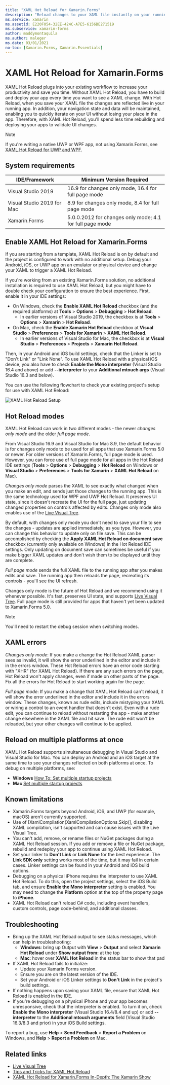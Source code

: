 ```yaml
---
title: "XAML Hot Reload for Xamarin.Forms"
description: "Reload changes to your XAML file instantly on your running application so you don't have to build your Xamarin.Forms project after every XAML change."
ms.service: xamarin
ms.assetid: E220F054-32EE-424C-A7E5-6156BE271519
ms.subservice: xamarin-forms
author: maddymontaquila
ms.author: maleger
ms.date: 03/01/2021
no-loc: [Xamarin.Forms, Xamarin.Essentials]
---
```


# XAML Hot Reload for Xamarin.Forms

XAML Hot Reload plugs into your existing workflow to increase your productivity and save you time. Without XAML Hot Reload, you have to build and deploy your app every time you want to see a XAML change. With Hot Reload, when you save your XAML file the changes are reflected live in your running app. In addition, your navigation state and data will be maintained, enabling you to quickly iterate on your UI without losing your place in the app. Therefore, with XAML Hot Reload, you'll spend less time rebuilding and deploying your apps to validate UI changes.

> [!NOTE]
> If you're writing a native UWP or WPF app, not using Xamarin.Forms, see [XAML Hot Reload for UWP and WPF](/visualstudio/debugger/xaml-hot-reload).

## System requirements

| IDE/Framework | Minimum Version Required |
|------|------------------|
|Visual Studio 2019 | 16.9 for changes only mode, 16.4 for full page mode
Visual Studio 2019 for Mac | 8.9 for changes only mode, 8.4 for full page mode
Xamarin.Forms | 5.0.0.2012 for changes only mode; 4.1 for full page mode

## Enable XAML Hot Reload for Xamarin.Forms

If you are starting from a template, XAML Hot Reload is on by default and the project is configured to work with no additional setup. Debug your Android, iOS, or UWP app on an emulator or physical device and change your XAML to trigger a XAML Hot Reload.

If you're working from an existing Xamarin.Forms solution, no additional installation is required to use XAML Hot Reload, but you might have to double check your configuration to ensure the best experience. First, enable it in your IDE settings:

* On Windows, check the **Enable XAML Hot Reload** checkbox (and the required platforms) at **Tools** > **Options** > **Debugging** > **Hot Reload**.
  * In earlier versions of Visual Studio 2019, the checkbox is at  **Tools** > **Options** > **Xamarin** > **Hot Reload**.
* On Mac, check the **Enable Xamarin Hot Reload** checkbox at **Visual Studio** > **Preferences** > **Tools for Xamarin** > **XAML Hot Reload**.
  * In earlier versions of Visual Studio for Mac, the checkbox is at **Visual Studio** > **Preferences** > **Projects** > **Xamarin Hot Reload**.

Then, in your Android and iOS build settings, check that the Linker is set to "Don't Link" or "Link None". To use XAML Hot Reload with a physical iOS device, you also have to check **Enable the Mono interpreter** (Visual Studio 16.4 and above) or add **--interpreter** to your **Additional mtouch args** (Visual Studio 16.3 and below).

You can use the following flowchart to check your existing project's setup for use with XAML Hot Reload:

![XAML Hot Reload Setup](hot-reload-images/hotreloadflowchart.png "XAML Hot Reload Setup Flowchart")

<!-- https://aka.ms/xamarin-hot-reload-mode points to this section -->
## Hot Reload modes

XAML Hot Reload can work in two different modes - the newer *changes only mode* and the older *full page mode*.

From Visual Studio 16.9 and Visual Studio for Mac 8.9, the default behavior is for changes only mode to be used for all apps that use Xamarin.Forms 5.0 or newer. For older versions of Xamarin.Forms, full page mode is used. However, you can force use of full page mode for all
apps in the Hot Reload IDE settings (**Tools** > **Options** > **Debugging** > **Hot Reload** on Windows or **Visual Studio** > **Preferences** > **Tools for Xamarin** > **XAML Hot Reload** on Mac).

*Changes only mode* parses the XAML to see exactly what changed when you make an edit, and sends just those changes to the running app. This is the same technology used for WPF and UWP Hot Reload. It preserves UI state, since it doesn't recreate the UI for the full page, just updating changed properties on controls affected by edits. Changes only mode also enables use of the [Live Visual Tree](live-visual-tree.md).

By default, with changes only mode you don't need to save your file to see the changes - updates are applied immediately, as you type.
However, you can change this behavior to update only on file save. This can be accomplished by checking the **Apply XAML Hot Reload on document save** checkbox (currently only available on Windows) in the Hot Reload IDE settings. Only updating on document save can sometimes be useful if you make bigger XAML updates and don't wish them to be displayed until they are complete.

*Full page mode* sends the full XAML file to the running app after you makes edits and save. The running app then reloads the page, recreating its controls - you'll see the UI refresh.

Changes only mode is the future of Hot Reload and we recommend using it whenever possible. It's fast, preserves UI state, and supports [Live Visual Tree](live-visual-tree.md). Full page mode is still provided for apps that haven't yet been updated to Xamarin.Forms 5.0.

> [!NOTE]
> You'll need to restart the debug session when switching modes.

## XAML errors

*Changes only mode*: If you make a change the Hot Reload XAML parser sees as invalid, it will show
the error underlined in the editor and include it in the errors window. These Hot Reload errors have an error code starting with "XHR" (for XAML Hot Reload). If there are any such errors on the page, Hot Reload
won't apply changes, even if made on other parts of the page. Fix all the errors for Hot Reload to start working again for the page.

*Full page mode*: If you make a change that XAML Hot Reload can't reload, it will show
the error underlined in the editor and include it in the errors window. These changes, known as rude edits, include mistyping your XAML or wiring a control to an event handler that doesn't exist. Even with a rude edit, you can continue to reload without restarting the app - make another change elsewhere in the XAML file and hit save. The rude edit won't be reloaded, but your other changes will continue to be applied.

## Reload on multiple platforms at once

XAML Hot Reload supports simultaneous debugging in Visual Studio and Visual Studio for Mac. You can deploy an Android and an iOS target at the same time to see your changes reflected on both platforms at once. To debug on multiple platforms, see:

* **Windows** [How To: Set multiple startup projects](/visualstudio/ide/how-to-set-multiple-startup-projects?view=vs-2019&preserve-view=true)
* **Mac** [Set multiple startup projects](/visualstudio/mac/set-startup-projects?view=vsmac-2019&preserve-view=true)

## Known limitations

* Xamarin.Forms targets beyond Android, iOS, and UWP (for example, macOS) aren't currently supported.
* Use of [XamlCompilation(XamlCompilationOptions.Skip)], disabling XAML compilation, isn't supported and can cause issues with the Live Visual Tree.
* You can't add, remove, or rename files or NuGet packages during a XAML Hot Reload session. If you add or remove a file or NuGet package, rebuild and redeploy your app to continue using XAML Hot Reload.
* Set your linker to **Don't Link** or **Link None** for the best experience. The **Link SDK only** setting works most of the time, but it may fail in certain cases. Linker settings can be found in your Android and iOS build options.
* Debugging on a physical iPhone requires the interpreter to use XAML Hot Reload. To do this, open the project settings, select the iOS Build tab, and ensure **Enable the Mono interpreter** setting is enabled. You may need to change the **Platform** option at the top of the property page to **iPhone**.
* XAML Hot Reload can't reload C# code, including event handlers, custom controls, page code-behind, and additional classes.


## Troubleshooting

* Bring up the XAML Hot Reload output to see status messages, which can help in troubleshooting:
  * **Windows**: bring up Output with **View** > **Output** and select **Xamarin Hot Reload** under **Show output from:** at the top   
  * **Mac**: hover over **XAML Hot Reload** in the status bar to show that pad
* If XAML Hot Reload fails to initialize:
  * Update your Xamarin.Forms version.
  * Ensure you are on the latest version of the IDE.
  * Set your Android or iOS Linker settings to **Don't Link** in the project's build settings.
* If nothing happens upon saving your XAML file, ensure that XAML Hot Reload is enabled in the IDE.
* If you're debugging on a physical iPhone and your app becomes unresponsive, check that the interpreter is enabled. To turn it on, check **Enable the Mono interpreter** (Visual Studio 16.4/8.4 and up) or add **--interpreter** to the **Additional mtouch arguments** field (Visual Studio 16.3/8.3 and prior) in your iOS Build settings.

To report a bug, use **Help** > **Send Feedback** > **Report a Problem** on Windows, and **Help** > **Report a Problem** on Mac.

## Related links

- [Live Visual Tree](live-visual-tree.md)
- [Tips and Tricks for XAML Hot Reload](https://devblogs.microsoft.com/xamarin/tips-tricks-xaml-hot-reload/)
- [XAML Hot Reload for Xamarin.Forms In-Depth: The Xamarin Show](https://www.youtube.com/watch?v=crhjjPjzknk)
